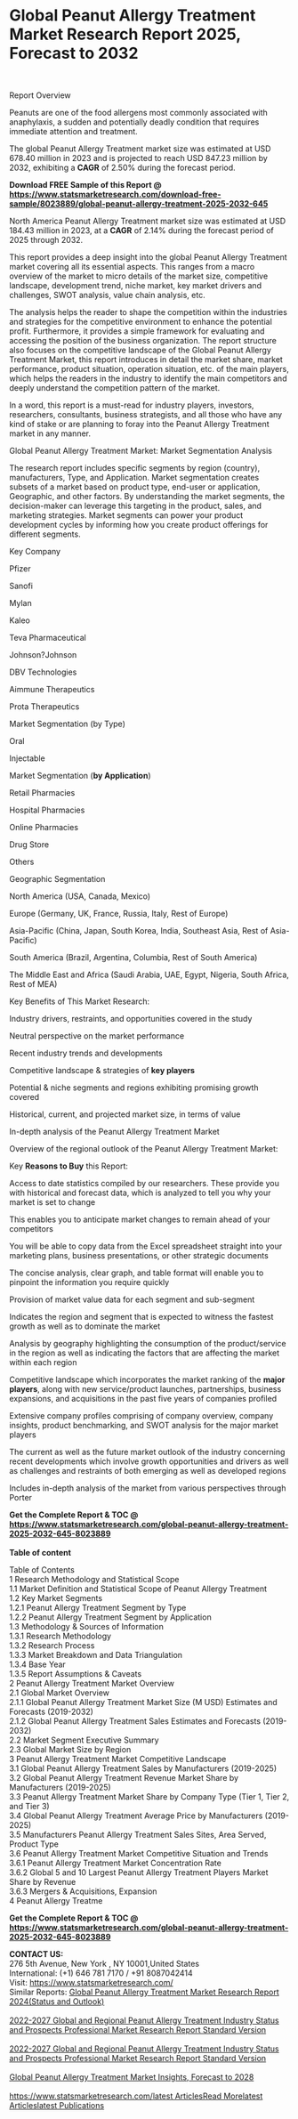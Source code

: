 <h1>Global Peanut Allergy Treatment Market Research Report 2025, Forecast to 2032</h1><br/><p>Report Overview</p><p>Peanuts are one of the food allergens most commonly associated with anaphylaxis, a sudden and potentially deadly condition that requires immediate attention and treatment.</p><p>The global Peanut Allergy Treatment market size was estimated at USD 678.40 million in 2023 and is projected to reach USD 847.23 million by 2032, exhibiting a <strong>CAGR</strong> of 2.50% during the forecast period.</p><p><strong>Download FREE Sample of this Report @ <a href="https://www.statsmarketresearch.com/download-free-sample/8023889/global-peanut-allergy-treatment-2025-2032-645">https://www.statsmarketresearch.com/download-free-sample/8023889/global-peanut-allergy-treatment-2025-2032-645</a></strong></p><p>North America Peanut Allergy Treatment market size was estimated at USD 184.43 million in 2023, at a <strong>CAGR</strong> of 2.14% during the forecast period of 2025 through 2032.</p><p>This report provides a deep insight into the global Peanut Allergy Treatment market covering all its essential aspects. This ranges from a macro overview of the market to micro details of the market size, competitive landscape, development trend, niche market, key market drivers and challenges, SWOT analysis, value chain analysis, etc.</p><p>The analysis helps the reader to shape the competition within the industries and strategies for the competitive environment to enhance the potential profit. Furthermore, it provides a simple framework for evaluating and accessing the position of the business organization. The report structure also focuses on the competitive landscape of the Global Peanut Allergy Treatment Market, this report introduces in detail the market share, market performance, product situation, operation situation, etc. of the main players, which helps the readers in the industry to identify the main competitors and deeply understand the competition pattern of the market.</p><p>In a word, this report is a must-read for industry players, investors, researchers, consultants, business strategists, and all those who have any kind of stake or are planning to foray into the Peanut Allergy Treatment market in any manner.</p><p>Global Peanut Allergy Treatment Market: Market Segmentation Analysis</p><p>The research report includes specific segments by region (country), manufacturers, Type, and Application. Market segmentation creates subsets of a market based on product type, end-user or application, Geographic, and other factors. By understanding the market segments, the decision-maker can leverage this targeting in the product, sales, and marketing strategies. Market segments can power your product development cycles by informing how you create product offerings for different segments.</p><p>Key Company</p><p>Pfizer</p><p>Sanofi</p><p>Mylan</p><p>Kaleo</p><p>Teva Pharmaceutical</p><p>Johnson?Johnson</p><p>DBV Technologies</p><p>Aimmune Therapeutics</p><p>Prota Therapeutics</p><p>Market Segmentation (by Type)</p><p>Oral</p><p>Injectable</p><p>Market Segmentation (<strong>by Application</strong>)</p><p>Retail Pharmacies</p><p>Hospital Pharmacies</p><p>Online Pharmacies</p><p>Drug Store</p><p>Others</p><p>Geographic Segmentation</p><p>North America (USA, Canada, Mexico)</p><p>Europe (Germany, UK, France, Russia, Italy, Rest of Europe)</p><p>Asia-Pacific (China, Japan, South Korea, India, Southeast Asia, Rest of Asia-Pacific)</p><p>South America (Brazil, Argentina, Columbia, Rest of South America)</p><p>The Middle East and Africa (Saudi Arabia, UAE, Egypt, Nigeria, South Africa, Rest of MEA)</p><p>Key Benefits of This Market Research:</p><p>Industry drivers, restraints, and opportunities covered in the study</p><p>Neutral perspective on the market performance</p><p>Recent industry trends and developments</p><p>Competitive landscape & strategies of <strong>key players</strong></p><p>Potential & niche segments and regions exhibiting promising growth covered</p><p>Historical, current, and projected market size, in terms of value</p><p>In-depth analysis of the Peanut Allergy Treatment Market</p><p>Overview of the regional outlook of the Peanut Allergy Treatment Market:</p><p>Key <strong>Reasons to Buy</strong> this Report:</p><p>Access to date statistics compiled by our researchers. These provide you with historical and forecast data, which is analyzed to tell you why your market is set to change</p><p>This enables you to anticipate market changes to remain ahead of your competitors</p><p>You will be able to copy data from the Excel spreadsheet straight into your marketing plans, business presentations, or other strategic documents</p><p>The concise analysis, clear graph, and table format will enable you to pinpoint the information you require quickly</p><p>Provision of market value data for each segment and sub-segment</p><p>Indicates the region and segment that is expected to witness the fastest growth as well as to dominate the market</p><p>Analysis by geography highlighting the consumption of the product/service in the region as well as indicating the factors that are affecting the market within each region</p><p>Competitive landscape which incorporates the market ranking of the <strong>major players</strong>, along with new service/product launches, partnerships, business expansions, and acquisitions in the past five years of companies profiled</p><p>Extensive company profiles comprising of company overview, company insights, product benchmarking, and SWOT analysis for the major market players</p><p>The current as well as the future market outlook of the industry concerning recent developments which involve growth opportunities and drivers as well as challenges and restraints of both emerging as well as developed regions</p><p>Includes in-depth analysis of the market from various perspectives through Porter</p><div><b>Get the Complete Report & TOC @ <a href="https://www.statsmarketresearch.com/global-peanut-allergy-treatment-2025-2032-645-8023889">https://www.statsmarketresearch.com/global-peanut-allergy-treatment-2025-2032-645-8023889</a></b></div><br><b>Table of content</b><p>Table of Contents<br />1 Research Methodology and Statistical Scope<br />1.1 Market Definition and Statistical Scope of Peanut Allergy Treatment<br />1.2 Key Market Segments<br />1.2.1 Peanut Allergy Treatment Segment by Type<br />1.2.2 Peanut Allergy Treatment Segment by Application<br />1.3 Methodology & Sources of Information<br />1.3.1 Research Methodology<br />1.3.2 Research Process<br />1.3.3 Market Breakdown and Data Triangulation<br />1.3.4 Base Year<br />1.3.5 Report Assumptions & Caveats<br />2 Peanut Allergy Treatment Market Overview<br />2.1 Global Market Overview<br />2.1.1 Global Peanut Allergy Treatment Market Size (M USD) Estimates and Forecasts (2019-2032)<br />2.1.2 Global Peanut Allergy Treatment Sales Estimates and Forecasts (2019-2032)<br />2.2 Market Segment Executive Summary<br />2.3 Global Market Size by Region<br />3 Peanut Allergy Treatment Market Competitive Landscape<br />3.1 Global Peanut Allergy Treatment Sales by Manufacturers (2019-2025)<br />3.2 Global Peanut Allergy Treatment Revenue Market Share by Manufacturers (2019-2025)<br />3.3 Peanut Allergy Treatment Market Share by Company Type (Tier 1, Tier 2, and Tier 3)<br />3.4 Global Peanut Allergy Treatment Average Price by Manufacturers (2019-2025)<br />3.5 Manufacturers Peanut Allergy Treatment Sales Sites, Area Served, Product Type<br />3.6 Peanut Allergy Treatment Market Competitive Situation and Trends<br />3.6.1 Peanut Allergy Treatment Market Concentration Rate<br />3.6.2 Global 5 and 10 Largest Peanut Allergy Treatment Players Market Share by Revenue<br />3.6.3 Mergers & Acquisitions, Expansion<br />4 Peanut Allergy Treatme<br><div><b>Get the Complete Report & TOC @ <a href="https://www.statsmarketresearch.com/global-peanut-allergy-treatment-2025-2032-645-8023889">https://www.statsmarketresearch.com/global-peanut-allergy-treatment-2025-2032-645-8023889</a></b></div></p> <b>CONTACT US:</b><br>276 5th Avenue, New York , NY 10001,United States<br>International: (+1) 646 781 7170 / +91 8087042414<br>Visit: <a href="https://www.statsmarketresearch.com/">https://www.statsmarketresearch.com/</a><br>Similar Reports: <a href="https://www.statsmarketresearch.com/global-peanut-allergy-treatment-2025-2032-645-8023889">Global Peanut Allergy Treatment Market Research Report 2024(Status and Outlook)</a><br/><br/><a href="https://www.statsmarketresearch.com/global-peanut-allergy-treatment-2025-2032-645-8023889">2022-2027 Global and Regional Peanut Allergy Treatment Industry Status and Prospects Professional Market Research Report Standard Version</a><br/><br/><a href="https://www.statsmarketresearch.com/global-peanut-allergy-treatment-2025-2032-645-8023889">2022-2027 Global and Regional Peanut Allergy Treatment Industry Status and Prospects Professional Market Research Report Standard Version</a><br/><br/><a href="https://www.statsmarketresearch.com/global-peanut-allergy-treatment-2025-2032-645-8023889">Global Peanut Allergy Treatment Market Insights, Forecast to 2028</a><br/><br/><a href="https://gyeongbokgung.com">https://www.statsmarketresearch.com/</a><a href="https://hallyeomaritime.com">latest Articles</a><a href="https://jingwansa.com">Read More</a><a href=https://nguoiviet.jp/">latest Articles</a><a href="https://www.intelmarketresearch.com/">latest Publications</a>